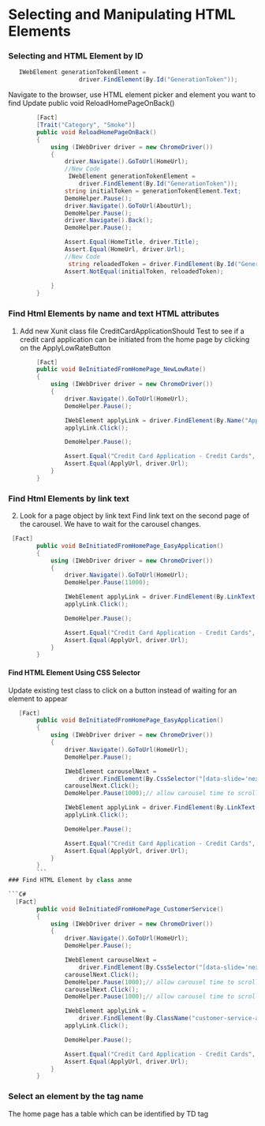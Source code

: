 # Selecting and Manipulating HTML Elements
### Selecting and HTML Element by ID
```C#
   IWebElement generationTokenElement =
                    driver.FindElement(By.Id("GenerationToken"));
```
Navigate to the browser, use HTML element picker and element you want to find 
Update  public void ReloadHomePageOnBack()
```C#
        [Fact]
        [Trait("Category", "Smoke")]
        public void ReloadHomePageOnBack()
        {
            using (IWebDriver driver = new ChromeDriver())
            {
                driver.Navigate().GoToUrl(HomeUrl);
                //New Code
                 IWebElement generationTokenElement =
                    driver.FindElement(By.Id("GenerationToken"));
                string initialToken = generationTokenElement.Text;
                DemoHelper.Pause();
                driver.Navigate().GoToUrl(AboutUrl);
                DemoHelper.Pause();
                driver.Navigate().Back();
                DemoHelper.Pause();

                Assert.Equal(HomeTitle, driver.Title);
                Assert.Equal(HomeUrl, driver.Url);
                //New Code
                 string reloadedToken = driver.FindElement(By.Id("GenerationToken")).Text;
                Assert.NotEqual(initialToken, reloadedToken);
 
            }
        }
```
### Find Html Elements by name and text HTML attributes
1. Add new Xunit class file CreditCardApplicationShould
   Test to see if a credit card application can be initiated from the home page by 
   clicking on the ApplyLowRateButton
```C#
        [Fact]
        public void BeInitiatedFromHomePage_NewLowRate()
        {
            using (IWebDriver driver = new ChromeDriver())
            {
                driver.Navigate().GoToUrl(HomeUrl);
                DemoHelper.Pause();

                IWebElement applyLink = driver.FindElement(By.Name("ApplyLowRate"));
                applyLink.Click();

                DemoHelper.Pause();

                Assert.Equal("Credit Card Application - Credit Cards", driver.Title);
                Assert.Equal(ApplyUrl, driver.Url);
            }
        }
```
### Find Html Elements by link text
2. Look for a page object by link text
Find link text on the second page of the carousel. 
We have to wait for the carousel changes. 
```C#
 [Fact]
        public void BeInitiatedFromHomePage_EasyApplication()
        {
            using (IWebDriver driver = new ChromeDriver())
            {
                driver.Navigate().GoToUrl(HomeUrl);
                DemoHelper.Pause(11000);

                IWebElement applyLink = driver.FindElement(By.LinkText("Easy: Apply Now!"));
                applyLink.Click();

                DemoHelper.Pause();

                Assert.Equal("Credit Card Application - Credit Cards", driver.Title);
                Assert.Equal(ApplyUrl, driver.Url);
            }
        }
```

#### Find HTML Element Using CSS Selector
Update existing test class to click on a button instead of waiting for an element to appear
```C#
   [Fact]
        public void BeInitiatedFromHomePage_EasyApplication()
        {
            using (IWebDriver driver = new ChromeDriver())
            {
                driver.Navigate().GoToUrl(HomeUrl);
                DemoHelper.Pause();

                IWebElement carouselNext = 
                    driver.FindElement(By.CssSelector("[data-slide='next']"));
                carouselNext.Click();
                DemoHelper.Pause(1000);// allow carousel time to scroll

                IWebElement applyLink = driver.FindElement(By.LinkText("Easy: Apply Now!"));
                applyLink.Click();

                DemoHelper.Pause();

                Assert.Equal("Credit Card Application - Credit Cards", driver.Title);
                Assert.Equal(ApplyUrl, driver.Url);
            }
        }
        ```
### Find HTML Element by class anme

```C#
  [Fact]
        public void BeInitiatedFromHomePage_CustomerService()
        {
            using (IWebDriver driver = new ChromeDriver())
            {
                driver.Navigate().GoToUrl(HomeUrl);
                DemoHelper.Pause();

                IWebElement carouselNext = 
                    driver.FindElement(By.CssSelector("[data-slide='next']"));
                carouselNext.Click();
                DemoHelper.Pause(1000);// allow carousel time to scroll
                carouselNext.Click();
                DemoHelper.Pause(1000);// allow carousel time to scroll

                IWebElement applyLink = 
                    driver.FindElement(By.ClassName("customer-service-apply-now"));
                applyLink.Click();

                DemoHelper.Pause();

                Assert.Equal("Credit Card Application - Credit Cards", driver.Title);
                Assert.Equal(ApplyUrl, driver.Url);
            }
        }
```
### Select an element by the tag name

The home page has a table which can be identified by TD tag

